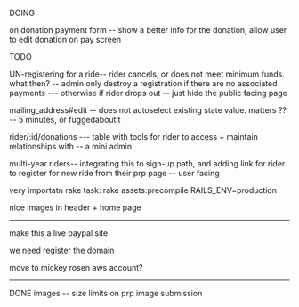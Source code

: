 DOING

on donation payment form 
	-- show a better info for the donation, allow user to edit donation on pay screen


TODO

UN-registering for a ride-- rider cancels, or does not meet minimum funds. what then? 
	-- admin only destroy a registration if there are no associated payments
	--- otherwise if rider drops out -- just hide the public facing page


mailing_address#edit -- does not autoselect existing state value. matters ??
	-- 5 minutes, or fuggedaboutit

rider/:id/donations --- table with tools for rider to access + maintain relationships with 
	-- a mini admin

multi-year riders-- integrating this to sign-up path, and adding link for rider to register for new ride from their prp page
	-- user facing 

very importatn rake task:
	rake assets:precompile RAILS_ENV=production


nice images in header + home page

------ 

make this a live paypal site

we need register the domain 

move to mickey rosen aws account? 

------


DONE
images -- size limits on prp image submission


